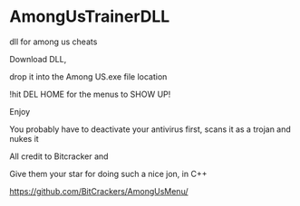 # AmongUsTrainerDLL
dll for among us cheats

Download DLL, 

drop it into the Among US.exe file location

!hit DEL HOME for the menus to SHOW UP!

Enjoy

You probably have to deactivate your antivirus first, scans it as a trojan and nukes it

All credit to Bitcracker and 

Give them your star for doing such a nice jon, in C++

https://github.com/BitCrackers/AmongUsMenu/
